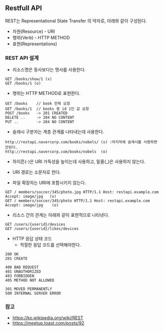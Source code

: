 ## Restfull API
 REST는 Representational State Transfer 의 약자로, 아래와 같이 구성된다.
 
 * 자원(Resource) - URI
 * 행위(Verb) - HTTP METHOD
 * 표현(Representations)

### REST API 설계
* 리소스명은 동사보다는 명사를 사용한다.
```
GET /books/show/1 (x)
GET /books/1 (o)
```

* 행위는 HTTP METHOD로 표현한다.
```
GET /books    // book 전체 요청
GET /books/1  // books 중 id 1인 값 요청
POST /books   -> 201 CREATED
DELETE ..     -> 204 NO CONTENT
PUT ..        -> 204 NO CONTENT
```

* 슬래시 구분자는 계층 관계를 나타내는데 사용한다.
```
http://restapi.navercorp.com/books/nobels/ (x) :마지막에 슬래시를 사용하면 안된다.
http://restapi.navercorp.com/books/nobels  (o)
```

* 하이픈(-)은 URI 가독성을 높이는데 사용하고, 밑줄(_)은 사용하지 않는다.

* URI 경로는 소문자로 한다.

* 파일 확장자는 URI에 포함시키지 않는다.
```
GET / members/soccer/345/photo.jpg HTTP/1.1 Host: restapi.example.com Accept: image/jpg   (x)
GET / members/soccer/345/photo HTTP/1.1 Host: restapi.example.com Accept: image/jpg    (o)
```

* 리소스 간의 관계는 아래와 같이 표현적으로 나타낸다.
```
GET /users/{userid}/devices
GET /users/{userid}/likes/devices
```

* HTTP 응답 상태 코드
    * 적절한 응답 코드를 선택해야한다.
```
200 OK
201 CREATE

400 BAD REQUEST
401 UNAUTHORIZED
403 FORBIDDEN
405 METHOD NOT ALLOWED

301 MOVED PERMANENTLY
500 INTERNAL SERVER ERROR
```

### 참고
* https://ko.wikipedia.org/wiki/REST
* https://meetup.toast.com/posts/92
